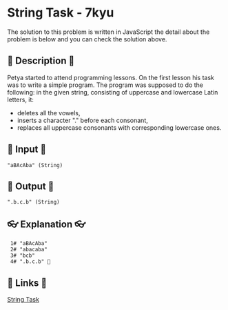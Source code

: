 # String Task - 7kyu

The solution to this problem is written in JavaScript the detail about the problem is below and you can check the solution above.

## 💬 Description 💬

Petya started to attend programming lessons. On the first lesson his task was to write a simple program. The program was supposed to do the following: in the given string, consisting of uppercase and lowercase Latin letters, it:

-   deletes all the vowels,
-   inserts a character "." before each consonant,
-   replaces all uppercase consonants with corresponding lowercase ones.

## 🥚 Input 🥚

```
"aBAcAba" (String)
```

## 🐣 Output 🐣

```
".b.c.b" (String)
```

## 👓 Explanation 👓

```
 1# "aBAcAba"
 2# "abacaba"
 3# "bcb"
 4# ".b.c.b" 🎉
```

## 🔗 Links 🔗

[String Task](https://www.codewars.com/kata/598ab63c7367483c890000f4)
